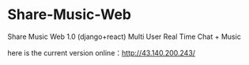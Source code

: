 # Share-Music-Web
Share Music Web 1.0 (django+react) Multi User Real Time Chat + Music

here is the current version online：http://43.140.200.243/
